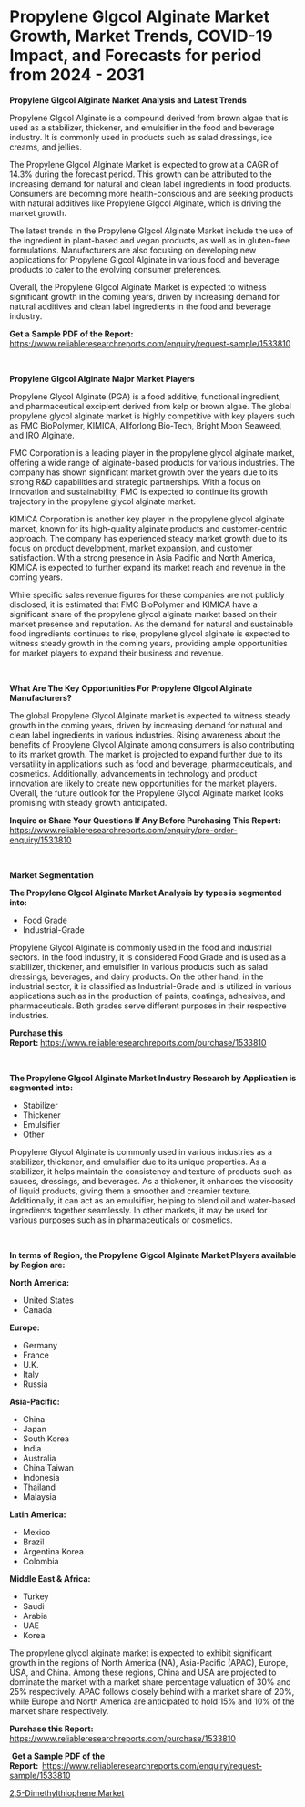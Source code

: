 <p><h1>Propylene Glgcol Alginate Market Growth, Market Trends, COVID-19 Impact, and Forecasts for period from 2024 - 2031</h1></p><p><strong>Propylene Glgcol Alginate Market Analysis and Latest Trends</strong></p>
<p><p>Propylene Glgcol Alginate is a compound derived from brown algae that is used as a stabilizer, thickener, and emulsifier in the food and beverage industry. It is commonly used in products such as salad dressings, ice creams, and jellies.</p><p>The Propylene Glgcol Alginate Market is expected to grow at a CAGR of 14.3% during the forecast period. This growth can be attributed to the increasing demand for natural and clean label ingredients in food products. Consumers are becoming more health-conscious and are seeking products with natural additives like Propylene Glgcol Alginate, which is driving the market growth.</p><p>The latest trends in the Propylene Glgcol Alginate Market include the use of the ingredient in plant-based and vegan products, as well as in gluten-free formulations. Manufacturers are also focusing on developing new applications for Propylene Glgcol Alginate in various food and beverage products to cater to the evolving consumer preferences.</p><p>Overall, the Propylene Glgcol Alginate Market is expected to witness significant growth in the coming years, driven by increasing demand for natural additives and clean label ingredients in the food and beverage industry.</p></p>
<p><strong>Get a Sample PDF of the Report:&nbsp;</strong> <a href="https://www.reliableresearchreports.com/enquiry/request-sample/1533810">https://www.reliableresearchreports.com/enquiry/request-sample/1533810</a></p>
<p>&nbsp;</p>
<p><strong>Propylene Glgcol Alginate Major Market Players</strong></p>
<p><p>Propylene Glycol Alginate (PGA) is a food additive, functional ingredient, and pharmaceutical excipient derived from kelp or brown algae. The global propylene glycol alginate market is highly competitive with key players such as FMC BioPolymer, KIMICA, Allforlong Bio-Tech, Bright Moon Seaweed, and IRO Alginate.</p><p>FMC Corporation is a leading player in the propylene glycol alginate market, offering a wide range of alginate-based products for various industries. The company has shown significant market growth over the years due to its strong R&D capabilities and strategic partnerships. With a focus on innovation and sustainability, FMC is expected to continue its growth trajectory in the propylene glycol alginate market.</p><p>KIMICA Corporation is another key player in the propylene glycol alginate market, known for its high-quality alginate products and customer-centric approach. The company has experienced steady market growth due to its focus on product development, market expansion, and customer satisfaction. With a strong presence in Asia Pacific and North America, KIMICA is expected to further expand its market reach and revenue in the coming years.</p><p>While specific sales revenue figures for these companies are not publicly disclosed, it is estimated that FMC BioPolymer and KIMICA have a significant share of the propylene glycol alginate market based on their market presence and reputation. As the demand for natural and sustainable food ingredients continues to rise, propylene glycol alginate is expected to witness steady growth in the coming years, providing ample opportunities for market players to expand their business and revenue.</p></p>
<p>&nbsp;</p>
<p><strong>What Are The Key Opportunities For Propylene Glgcol Alginate Manufacturers?</strong></p>
<p><p>The global Propylene Glycol Alginate market is expected to witness steady growth in the coming years, driven by increasing demand for natural and clean label ingredients in various industries. Rising awareness about the benefits of Propylene Glycol Alginate among consumers is also contributing to its market growth. The market is projected to expand further due to its versatility in applications such as food and beverage, pharmaceuticals, and cosmetics. Additionally, advancements in technology and product innovation are likely to create new opportunities for the market players. Overall, the future outlook for the Propylene Glycol Alginate market looks promising with steady growth anticipated.</p></p>
<p><strong>Inquire or Share Your Questions If Any Before Purchasing This Report:</strong> <a href="https://www.reliableresearchreports.com/enquiry/pre-order-enquiry/1533810">https://www.reliableresearchreports.com/enquiry/pre-order-enquiry/1533810</a></p>
<p>&nbsp;</p>
<p><strong>Market Segmentation</strong></p>
<p><strong>The Propylene Glgcol Alginate Market Analysis by types is segmented into:</strong></p>
<p><ul><li>Food Grade</li><li>Industrial-Grade</li></ul></p>
<p><p>Propylene Glycol Alginate is commonly used in the food and industrial sectors. In the food industry, it is considered Food Grade and is used as a stabilizer, thickener, and emulsifier in various products such as salad dressings, beverages, and dairy products. On the other hand, in the industrial sector, it is classified as Industrial-Grade and is utilized in various applications such as in the production of paints, coatings, adhesives, and pharmaceuticals. Both grades serve different purposes in their respective industries.</p></p>
<p><strong>Purchase this Report:&nbsp;</strong><a href="https://www.reliableresearchreports.com/purchase/1533810">https://www.reliableresearchreports.com/purchase/1533810</a></p>
<p>&nbsp;</p>
<p><strong>The Propylene Glgcol Alginate Market Industry Research by Application is segmented into:</strong></p>
<p><ul><li>Stabilizer</li><li>Thickener</li><li>Emulsifier</li><li>Other</li></ul></p>
<p><p>Propylene Glycol Alginate is commonly used in various industries as a stabilizer, thickener, and emulsifier due to its unique properties. As a stabilizer, it helps maintain the consistency and texture of products such as sauces, dressings, and beverages. As a thickener, it enhances the viscosity of liquid products, giving them a smoother and creamier texture. Additionally, it can act as an emulsifier, helping to blend oil and water-based ingredients together seamlessly. In other markets, it may be used for various purposes such as in pharmaceuticals or cosmetics.</p></p>
<p>&nbsp;</p>
<p><strong>In terms of Region, the Propylene Glgcol Alginate Market Players available by Region are:</strong></p>
<p>
    <p> <strong> North America: </strong>
        <ul>
            <li>United States</li>
            <li>Canada</li>
        </ul>
        </p> 
    <p> <strong> Europe: </strong>
        <ul>
            <li>Germany</li>
            <li>France</li>
            <li>U.K.</li>
            <li>Italy</li>
            <li>Russia</li>
        </ul>
        </p> 
    <p> <strong> Asia-Pacific: </strong>
        <ul>
            <li>China</li>
            <li>Japan</li>
            <li>South Korea</li>
            <li>India</li>
            <li>Australia</li>
            <li>China Taiwan</li>
            <li>Indonesia</li>
            <li>Thailand</li>
            <li>Malaysia</li>
        </ul>
        </p> 
    <p> <strong> Latin America: </strong>
        <ul>
            <li>Mexico</li>
            <li>Brazil</li>
            <li>Argentina Korea</li>
            <li>Colombia</li>
        </ul>
        </p> 
    <p> <strong> Middle East & Africa: </strong>
        <ul>
            <li>Turkey</li>
            <li>Saudi</li>
            <li>Arabia</li>
            <li>UAE</li>
            <li>Korea</li>
        </ul>
    </p>
    </p>
<p><p>The propylene glycol alginate market is expected to exhibit significant growth in the regions of North America (NA), Asia-Pacific (APAC), Europe, USA, and China. Among these regions, China and USA are projected to dominate the market with a market share percentage valuation of 30% and 25% respectively. APAC follows closely behind with a market share of 20%, while Europe and North America are anticipated to hold 15% and 10% of the market share respectively.</p></p>
<p><strong>Purchase this Report: </strong><a href="https://www.reliableresearchreports.com/purchase/1533810">https://www.reliableresearchreports.com/purchase/1533810</a></p>
<p>&nbsp;<strong>Get a Sample PDF of the Report:&nbsp;&nbsp;</strong><a href="https://www.reliableresearchreports.com/enquiry/request-sample/1533810">https://www.reliableresearchreports.com/enquiry/request-sample/1533810</a></p>
<p><strong></strong></p>
<p><p><a href="https://cautious-neon-760.notion.site/2-5-Dimethylthiophene-Market-Research-Report-The-Key-To-Successful-Business-Strategy-Forecasted-for-a15313a20d264de2a1844899127ef4d0">2,5-Dimethylthiophene Market</a></p></p>